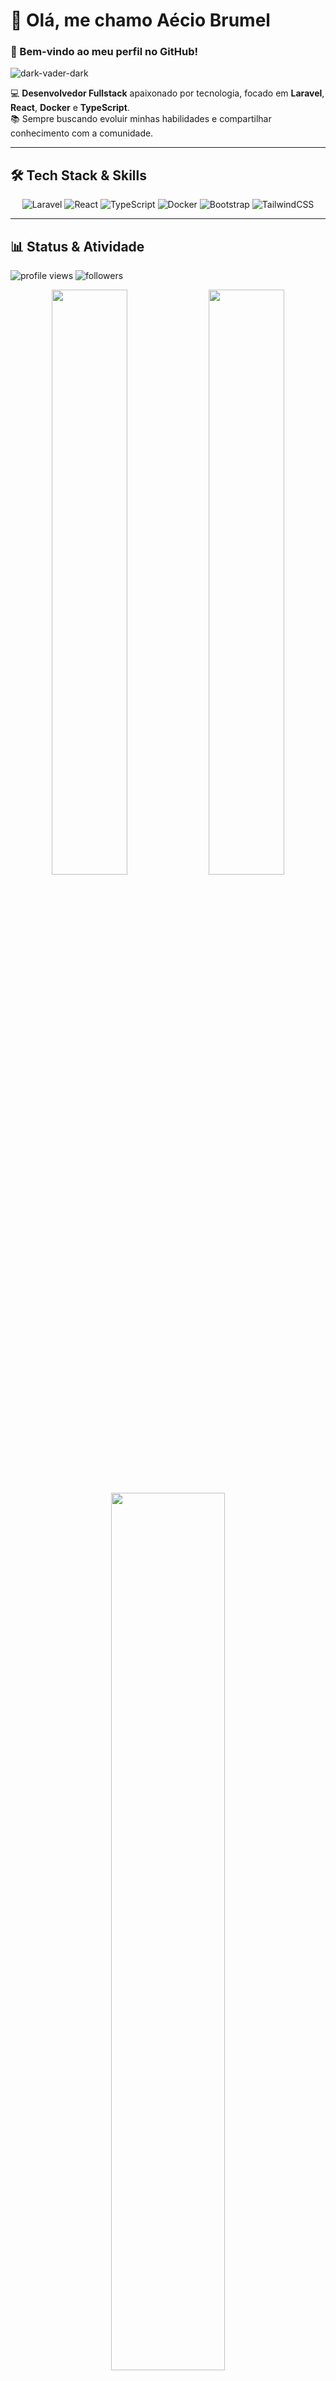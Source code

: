 # 👋 Olá, me chamo **Aécio Brumel**  
### 🚀 Bem-vindo ao meu perfil no GitHub!  

![dark-vader-dark](https://user-images.githubusercontent.com/88293649/236701349-e89137f6-c034-4d9e-874a-445127c99d6f.gif)

💻 **Desenvolvedor Fullstack** apaixonado por tecnologia, focado em **Laravel**, **React**, **Docker** e **TypeScript**.  
📚 Sempre buscando evoluir minhas habilidades e compartilhar conhecimento com a comunidade.

---

## 🛠️ **Tech Stack & Skills**

<div align="center">

![Laravel](https://img.shields.io/badge/Laravel-FF2D20?style=for-the-badge&logo=laravel&logoColor=white)
![React](https://img.shields.io/badge/React-20232A?style=for-the-badge&logo=react&logoColor=61DAFB)
![TypeScript](https://img.shields.io/badge/TypeScript-007ACC?style=for-the-badge&logo=typescript&logoColor=white)
![Docker](https://img.shields.io/badge/Docker-2496ED?style=for-the-badge&logo=docker&logoColor=white)
![Bootstrap](https://img.shields.io/badge/Bootstrap-7952B3?style=for-the-badge&logo=bootstrap&logoColor=white)
![TailwindCSS](https://img.shields.io/badge/TailwindCSS-06B6D4?style=for-the-badge&logo=tailwindcss&logoColor=white)

</div>

---

## 📊 **Status & Atividade**

<p align="left">
  <!-- Badge de visualizações -->
  <img src="https://komarev.com/ghpvc/?username=aeciobrumel&label=Profile%20views&color=0e75b6&style=for-the-badge" alt="profile views" />
  <!-- Seguidores -->
  <img src="https://img.shields.io/github/followers/aeciobrumel?logo=github&style=for-the-badge" alt="followers" />
</p>

<!-- Estatísticas gerais -->
<p align="center">
  <img width="49%" src="https://github-readme-stats.vercel.app/api?username=aeciobrumel&show_icons=true&theme=dark" />
  <img width="49%" src="https://github-readme-streak-stats.herokuapp.com/?user=aeciobrumel&theme=dark" />
</p>

<!-- Linguagens mais usadas -->
<p align="center">
  <img width="60%" src="https://github-readme-stats.vercel.app/api/top-langs/?username=aeciobrumel&layout=compact&theme=dark" />
</p>

<!-- Gráfico dinâmico -->
[![Aécio Activity Graph](https://github-readme-activity-graph.vercel.app/graph?username=aeciobrumel&bg_color=0d1117&color=ffffff&line=00bfff&point=ffffff&area=true&hide_border=true)](https://github.com/ashutosh00710/github-readme-activity-graph)



## 📬 **Contatos**

<div>
<a href="https://www.instagram.com/aecio_brumel/" target="_blank">
  <img src="https://img.shields.io/badge/-Instagram pessoal-%23E4405F?style=for-the-badge&logo=instagram&logoColor=white">
</a>  
<a href="https://www.instagram.com/deboaapp/" target="_blank">
  <img src="https://img.shields.io/badge/-Instagram projeto-%23E4405F?style=for-the-badge&logo=instagram&logoColor=white">
</a>  
<a href="https://www.linkedin.com/in/a%C3%A9cio-silva-a87524205/" target="_blank">
  <img src="https://img.shields.io/badge/-LinkedIn-%230077B5?style=for-the-badge&logo=linkedin&logoColor=white">
</a>
</div>

---

## ⚡ **Curiosidades sobre mim**

- 🎮 Apaixonado por **tecnologia, IA e ficção científica**  
- 🏋️‍♂️ Pratico **musculação** e sigo uma rotina de **alimentação focada**  
- 🧠 Sempre estudando **novas tecnologias** para evoluir como dev

---

![star-wars-dark-side](https://user-images.githubusercontent.com/88293649/236702221-ee5a7a99-9ec6-482f-8514-13490a0f931d.gif)
